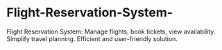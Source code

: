 # Flight-Reservation-System-
Flight Reservation System: Manage flights, book tickets, view availability. Simplify travel planning. Efficient and user-friendly solution.

